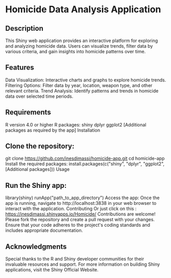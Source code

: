 # Homicide Data Analysis Application

## Description
This Shiny web application provides an interactive platform for exploring and analyzing homicide data. Users can visualize trends, filter data by various criteria, and gain insights into homicide patterns over time.

## Features
Data Visualization: Interactive charts and graphs to explore homicide trends.
Filtering Options: Filter data by year, location, weapon type, and other relevant criteria.
Trend Analysis: Identify patterns and trends in homicide data over selected time periods.

## Requirements
R version 4.0 or higher
R packages:
shiny
dplyr
ggplot2
[Additional packages as required by the app]
Installation

## Clone the repository:
git clone https://github.com/inesdimassi/homicide-app.git
cd homicide-app
Install the required packages:
install.packages(c("shiny", "dplyr", "ggplot2", [Additional packages]))
Usage

## Run the Shiny app:
library(shiny)
runApp("path_to_app_directory")
Access the app: Once the app is running, navigate to http://localhost:3838 in your web browser to interact with the application.
Contributing
Or just click on this : https://inesdimassi.shinyapps.io/Homicide/
Contributions are welcome! Please fork the repository and create a pull request with your changes. Ensure that your code adheres to the project's coding standards and includes appropriate documentation.

## Acknowledgments
Special thanks to the R and Shiny developer communities for their invaluable resources and support.
For more information on building Shiny applications, visit the Shiny Official Website.
